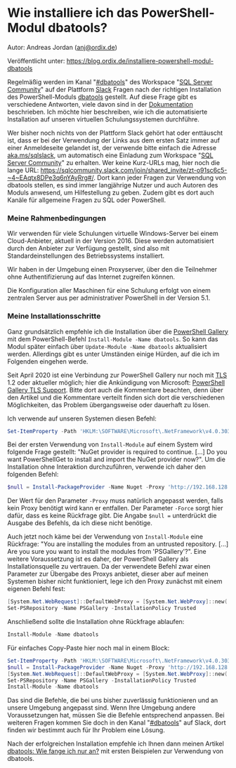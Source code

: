# Wie installiere ich das PowerShell-Modul dbatools?

Autor: Andreas Jordan (anj@ordix.de)

Veröffentlicht unter: https://blog.ordix.de/installiere-powershell-modul-dbatools


Regelmäßig werden im Kanal "[#dbatools](https://sqlcommunity.slack.com/#dbatools)" des Workspace "[SQL Server Community](https://sqlcommunity.slack.com/)" auf der Plattform [Slack](https://slack.com/intl/de-de/) Fragen nach der richtigen Installation des PowerShell-Moduls [dbatools](https://dbatools.io/) gestellt. Auf diese Frage gibt es verschiedene Antworten, viele davon sind in der [Dokumentation](https://dbatools.io/download/) beschrieben. Ich möchte hier beschreiben, wie ich die automatisierte Installation auf unseren virtuellen Schulungssystemen durchführe.

Wer bisher noch nichts von der Plattform Slack gehört hat oder enttäuscht ist, dass er bei der Verwendung der Links aus dem ersten Satz immer auf einer Anmeldeseite gelandet ist, der verwende bitte einfach die Adresse [aka.ms/sqlslack](http://aka.ms/sqlslack), um automatisch eine Einladung zum Workspace "[SQL Server Community](https://sqlcommunity.slack.com/)" zu erhalten. Wer keine Kurz-URLs mag, hier noch die lange URL: https://sqlcommunity.slack.com/join/shared_invite/zt-o91sc6c5-~4~EAqtx8DPe3q6nYAyRrg#/. Dort kann jeder Fragen zur Verwendung von dbatools stellen, es sind immer langjährige Nutzer und auch Autoren des Moduls anwesend, um Hilfestellung zu geben. Zudem gibt es dort auch Kanäle für allgemeine Fragen zu SQL oder PowerShell.



### Meine Rahmenbedingungen

Wir verwenden für viele Schulungen virtuelle Windows-Server bei einem Cloud-Anbieter, aktuell in der Version 2016. Diese werden automatisiert durch den Anbieter zur Verfügung gestellt, sind also mit Standardeinstellungen des Betriebssystems installiert.

Wir haben in der Umgebung einen Proxyserver, über den die Teilnehmer ohne Authentifizierung auf das Internet zugreifen können.

Die Konfiguration aller Maschinen für eine Schulung erfolgt von einem zentralen Server aus per administrativer PowerShell in der Version 5.1.



### Meine Installationsschritte

Ganz grundsätzlich empfehle ich die Installation über die [PowerShell Gallery](https://www.powershellgallery.com/packages/dbatools/) mit dem PowerShell-Befehl `Install-Module -Name dbatools`. So kann das Modul später einfach über `Update-Module -Name dbatools` aktualisiert werden. Allerdings gibt es unter Umständen einige Hürden, auf die ich im Folgenden eingehen werde.

Seit April 2020 ist eine Verbindung zur PowerShell Gallery nur noch mit [TLS](https://de.wikipedia.org/wiki/Transport_Layer_Security) 1.2 oder aktueller möglich; hier die Ankündigung von Microsoft: [PowerShell Gallery TLS Support](https://devblogs.microsoft.com/powershell/powershell-gallery-tls-support/). Bitte dort auch die Kommentare beachten, denn über den Artikel und die Kommentare verteilt finden sich dort die verschiedenen Möglichkeiten, das Problem übergangsweise oder dauerhaft zu lösen.

Ich verwende auf unseren Systemen diesen Befehl:

```powershell
Set-ItemProperty -Path 'HKLM:\SOFTWARE\Microsoft\.NetFramework\v4.0.30319' -Name 'SchUseStrongCrypto' -Type DWord -Value 1
```

Bei der ersten Verwendung von `Install-Module` auf einem System wird folgende Frage gestellt: "NuGet provider is required to continue. [...] Do you want PowerShellGet to install and import the NuGet provider now?". Um die Installation ohne Interaktion durchzuführen, verwende ich daher den folgenden Befehl:

```powershell
$null = Install-PackageProvider -Name Nuget -Proxy 'http://192.168.128.2:3128' -Force
```

Der Wert für den Parameter `-Proxy` muss natürlich angepasst werden, falls kein Proxy benötigt wird kann er entfallen. Der Parameter `-Force` sorgt hier dafür, dass es keine Rückfrage gibt. Die Angabe `$null =` unterdrückt die Ausgabe des Befehls, da ich diese nicht benötige.

Auch jetzt noch käme bei der Verwendung von `Install-Module` eine Rückfrage: "You are installing the modules from an untrusted repository. [...] Are you sure you want to install the modules from 'PSGallery'?". Eine weitere Voraussetzung ist es daher, der PowerShell Gallery als Installationsquelle zu vertrauen. Da der verwendete Befehl zwar einen Parameter zur Übergabe des Proxys anbietet, dieser aber auf meinen Systemen bisher nicht funktioniert, lege ich den Proxy zunächst mit einem eigenen Befehl fest:

```powershell
[System.Net.WebRequest]::DefaultWebProxy = [System.Net.WebProxy]::new('http://192.168.128.2:3128')
Set-PSRepository -Name PSGallery -InstallationPolicy Trusted
```

Anschließend sollte die Installation ohne Rückfrage ablaufen:

```powershell
Install-Module -Name dbatools
```

Für einfaches Copy-Paste hier noch mal in einem Block:

```powershell
Set-ItemProperty -Path 'HKLM:\SOFTWARE\Microsoft\.NetFramework\v4.0.30319' -Name 'SchUseStrongCrypto' -Type DWord -Value 1
$null = Install-PackageProvider -Name Nuget -Proxy 'http://192.168.128.2:3128' -Force
[System.Net.WebRequest]::DefaultWebProxy = [System.Net.WebProxy]::new('http://192.168.128.2:3128')
Set-PSRepository -Name PSGallery -InstallationPolicy Trusted
Install-Module -Name dbatools
```

Das sind die Befehle, die bei uns bisher zuverlässig funktionieren und an unsere Umgebung angepasst sind. Wenn Ihre Umgebung andere Voraussetzungen hat, müssen Sie die Befehle entsprechend anpassen. Bei weiteren Fragen kommen Sie doch in den Kanal "[#dbatools](https://sqlcommunity.slack.com/#dbatools)" auf Slack, dort finden wir bestimmt auch für Ihr Problem eine Lösung.

Nach der erfolgreichen Installation empfehle ich Ihnen dann meinen Artikel [dbatools: Wie fange ich nur an?](2021_04_25_dbatools_-_Wie_fange_ich_nur_an.md) mit ersten Beispielen zur Verwendung von dbatools.









